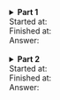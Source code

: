 <details><summary><b>Part 1</b></summary>
<br>

</details>
Started at: <br>
Finished at: <br>
Answer: <br><br>

<details><summary><b>Part 2</b></summary>
<br>

</details>
Started at: <br>
Finished at: <br>
Answer: